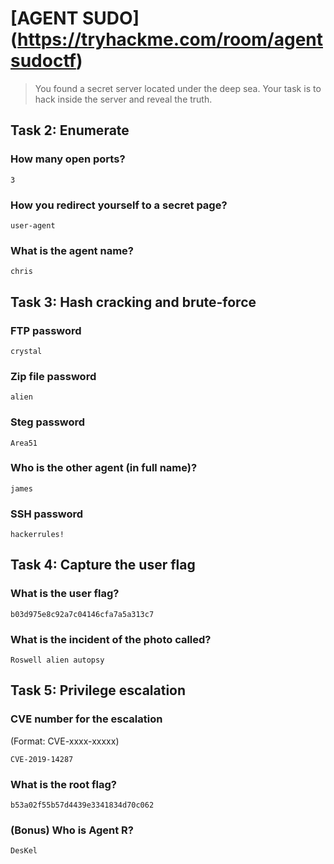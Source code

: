 # [AGENT SUDO] (https://tryhackme.com/room/agentsudoctf)

> You found a secret server located under the deep sea. Your task is to hack inside the server and reveal the truth.

## Task 2: Enumerate

### How many open ports?
```
3
```

### How you redirect yourself to a secret page?
```
user-agent
```

### What is the agent name?
```
chris
```


## Task 3: Hash cracking and brute-force

### FTP password
```
crystal
```

### Zip file password
```
alien
```

### Steg password
```
Area51
```

### Who is the other agent (in full name)?
```
james
```

### SSH password
```
hackerrules!
```


## Task 4: Capture the user flag

### What is the user flag?
```
b03d975e8c92a7c04146cfa7a5a313c7
```

### What is the incident of the photo called?
```
Roswell alien autopsy
```


## Task 5: Privilege escalation

### CVE number for the escalation
(Format: CVE-xxxx-xxxxx)
```
CVE-2019-14287
```

### What is the root flag?
```
b53a02f55b57d4439e3341834d70c062
```

### (Bonus) Who is Agent R?
```
DesKel
```
